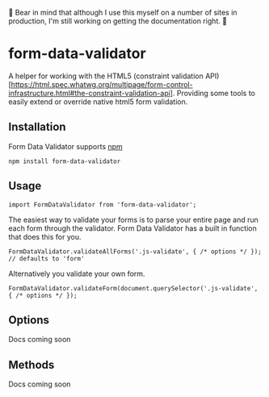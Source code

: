 🔧 Bear in mind that although I use this myself on a number of sites in production, I'm still working on getting the documentation right. 🔧

# form-data-validator
A helper for working with the HTML5 (constraint validation API)[https://html.spec.whatwg.org/multipage/form-control-infrastructure.html#the-constraint-validation-api]. Providing some tools to easily extend or override native html5 form validation.

## Installation
Form Data Validator supports [npm](https://www.npmjs.com/package/form-data-validator)
```
npm install form-data-validator
```

## Usage
```
import FormDataValidator from 'form-data-validator';
```

The easiest way to validate your forms is to parse your entire page and run each form through the validator. Form Data Validator has a built in function that does this for you.

```
FormDataValidator.validateAllForms('.js-validate', { /* options */ }); // defaults to 'form'
```

Alternatively you validate your own form.

```
FormDataValidator.validateForm(document.querySelector('.js-validate', { /* options */ });
```

## Options

Docs coming soon

## Methods

Docs coming soon
